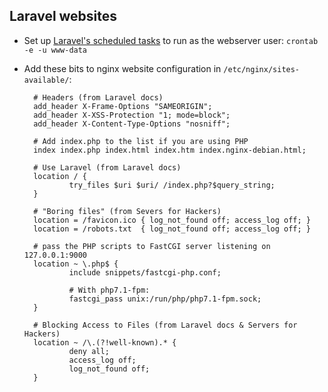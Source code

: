 ## Laravel websites
- Set up [Laravel's scheduled tasks](https://laravel.com/docs/scheduling) to run as the webserver user: `crontab -e -u www-data`
- Add these bits to nginx website configuration in `/etc/nginx/sites-available/`:

        # Headers (from Laravel docs)
        add_header X-Frame-Options "SAMEORIGIN";
        add_header X-XSS-Protection "1; mode=block";
        add_header X-Content-Type-Options "nosniff";
        
        # Add index.php to the list if you are using PHP
        index index.php index.html index.htm index.nginx-debian.html;
        
        # Use Laravel (from Laravel docs)
        location / {
                try_files $uri $uri/ /index.php?$query_string;
        }

        # "Boring files" (from Severs for Hackers)
        location = /favicon.ico { log_not_found off; access_log off; }
        location = /robots.txt  { log_not_found off; access_log off; }
        
        # pass the PHP scripts to FastCGI server listening on 127.0.0.1:9000
        location ~ \.php$ {
                include snippets/fastcgi-php.conf;

                # With php7.1-fpm:
                fastcgi_pass unix:/run/php/php7.1-fpm.sock;
        }
        
        # Blocking Access to Files (from Laravel docs & Servers for Hackers)
        location ~ /\.(?!well-known).* {
                deny all;
                access_log off;
                log_not_found off;
        }
        
